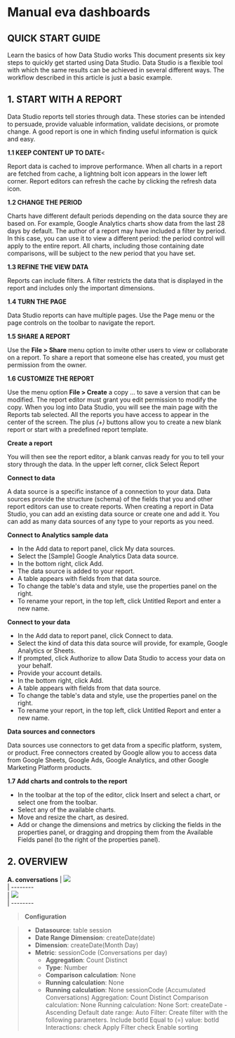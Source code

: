 # Manual eva dashboards

## QUICK START GUIDE
Learn the basics of how Data Studio works
This document presents six key steps to quickly get started using Data Studio.
Data Studio is a flexible tool with which the same results can be achieved in several different ways. The workflow described in this article is just a basic example.

## 1. START WITH A REPORT
Data Studio reports tell stories through data. These stories can be intended to persuade, provide valuable information, validate decisions, or promote change.
A good report is one in which finding useful information is quick and easy.

**1.1 KEEP CONTENT UP TO DATE**<

Report data is cached to improve performance. When all charts in a report are fetched from cache, a lightning bolt icon appears in the lower left corner. 
Report editors can refresh the cache by clicking the refresh data icon. 

**1.2 CHANGE THE PERIOD**

Charts have different default periods depending on the data source they are based on. For example, Google Analytics charts show data from the last 28 days by default. The author of a report may have included a filter by period. In this case, you can use it to view a different period: the period control will apply to the entire report. All charts, including those containing date comparisons, will be subject to the new period that you have set.

**1.3 REFINE THE VIEW DATA**

Reports can include filters. A filter restricts the data that is displayed in the report and includes only the important dimensions.

**1.4 TURN THE PAGE**

Data Studio reports can have multiple pages. Use the Page menu or the page controls on the toolbar to navigate the report.

**1.5 SHARE A REPORT**

Use the **File > Share** menu option to invite other users to view or collaborate on a report.
To share a report that someone else has created, you must get permission from the owner.

**1.6 CUSTOMIZE THE REPORT**

Use the menu option **File > Create** a copy ... to save a version that can be modified.
The report editor must grant you edit permission to modify the copy.
When you log into Data Studio, you will see the main page with the Reports tab selected. All the reports you have access to appear in the center of the screen. The plus *(+)* buttons allow you to create a new blank report or start with a predefined report template.

**Create a report**

You will then see the report editor, a blank canvas ready for you to tell your story through the data.
In the upper left corner, click 
Select Report

**Connect to data**

A data source is a specific instance of a connection to your data. Data sources provide the structure (schema) of the fields that you and other report editors can use to create reports. 
When creating a report in Data Studio, you can add an existing data source or create one and add it. You can add as many data sources of any type to your reports as you need.

**Connect to Analytics sample data**

- In the Add data to report panel, click My data sources.
- Select the [Sample] Google Analytics Data data source.
- In the bottom right, click Add.
- The data source is added to your report.
- A table appears with fields from that data source.
- To change the table's data and style, use the properties panel on the right.
- To rename your report, in the top left, click Untitled Report and enter a new name.

**Connect to your data**

- In the Add data to report panel, click Connect to data.
- Select the kind of data this data source will provide, for example, Google Analytics or Sheets.
- If prompted, click Authorize to allow Data Studio to access your data on your behalf.
- Provide your account details.
- In the bottom right, click Add.
- A table appears with fields from that data source.
- To change the table's data and style, use the properties panel on the right.
- To rename your report, in the top left, click Untitled Report and enter a new name.

**Data sources and connectors**

Data sources use connectors to get data from a specific platform, system, or product. Free connectors created by Google allow you to access data from Google Sheets, Google Ads, Google Analytics, and other Google Marketing Platform products.

**1.7 Add charts and controls to the report**

- In the toolbar at the top of the editor, click Insert and select a chart, or select one from the toolbar.
- Select any of the available charts.
- Move and resize the chart, as desired.
- Add or change the dimensions and metrics by clicking the fields in the properties panel, or dragging and dropping them from the Available Fields panel (to the right of the properties panel).

## 2. OVERVIEW

**A. conversations**
| ![](https://i.ibb.co/12s2JfF/Captura-de-Pantalla-2021-09-23-a-la-s-19-16-53.png)   
| --------  
| ![](https://i.ibb.co/hcdXy5G/Captura-de-Pantalla-2021-09-23-a-la-s-19-29-53.png)   
| --------  

> **Configuration**

> - **Datasource**: table session
> - **Date Range Dimension**: createDate(date)
> - **Dimension**: createDate(Month Day)
> - **Metric**: sessionCode (Conversations per day)
>     - **Aggregation**: Count Distinct
>     - **Type**: Number
>     - **Comparison calculation**: None
>     - **Running calculation**: None
>     - **Running calculation**: None
sessionCode (Accumulated Conversations)
Aggregation: Count Distinct
Comparison calculation: None
Running calculation: None
Sort: createDate - Ascending
Default date range: Auto
Filter: Create filter with the following parameters.
Include
botId
Equal to (=)
value: botId
Interactions:
check Apply Filter
check Enable sorting
